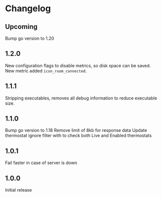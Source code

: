 # Changelog

## Upcoming

Bump go version to 1.20

## 1.2.0

New configuration flags to disable metrics, so disk space can be saved.
New metric added `icon_room_connected`.

## 1.1.1

Stripping executables, removes all debug information to reduce executable size.

## 1.1.0

Bump go version to 1.18
Remove limit of 8kb for response data
Update thermostat ignore filter with to check both Live and Enabled thermostats

## 1.0.1

Fail faster in case of server is down

## 1.0.0

Initial release
